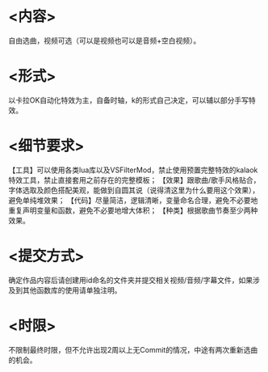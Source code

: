 # <内容>
自由选曲，视频可选（可以是视频也可以是音频+空白视频）。
# <形式>
以卡拉OK自动化特效为主，自备时轴，k的形式自己决定，可以辅以部分手写特效。
# <细节要求>
【工具】可以使用各类lua库以及VSFilterMod，禁止使用预置完整特效的kalaok特效工具，禁止直接套用之前存在的完整模板；
【效果】跟歌曲/歌手风格贴合，字体选取及颜色搭配美观，能做到自圆其说（说得清这里为什么要用这个效果），避免单纯堆效果；
【代码】尽量简洁，逻辑清晰，变量命名合理，避免不必要地重复声明变量和函数，避免不必要地增大体积；
【种类】根据歌曲节奏至少两种效果。
# <提交方式>
确定作品内容后请创建用id命名的文件夹并提交相关视频/音频/字幕文件，如果涉及到其他函数库的使用请单独注明。
# <时限>
不限制最终时限，但不允许出现2周以上无Commit的情况，中途有两次重新选曲的机会。
